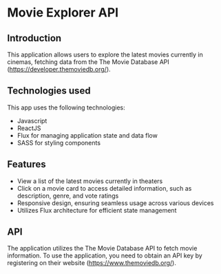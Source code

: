 # Movie Explorer API

## Introduction

This application allows users to explore the latest movies currently in cinemas, fetching data from the The Movie Database API (https://developer.themoviedb.org/).

## Technologies used

This app uses the following technologies:

- Javascript
- ReactJS
- Flux for managing application state and data flow
- SASS for styling components

## Features

- View a list of the latest movies currently in theaters
- Click on a movie card to access detailed information, such as description, genre, and vote ratings
- Responsive design, ensuring seamless usage across various devices
- Utilizes Flux architecture for efficient state management

## API

The application utilizes the The Movie Database API to fetch movie information. To use the application, you need to obtain an API key by registering on their website (https://www.themoviedb.org/).
